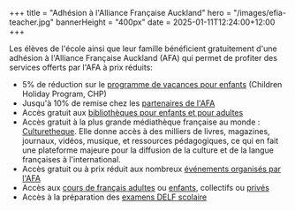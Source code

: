 +++
title = "Adhésion à l'Alliance Française Auckland"
hero = "/images/efia-teacher.jpg"
bannerHeight = "400px"
date = 2025-01-11T12:24:00+12:00
+++

Les élèves de l'école ainsi que leur famille bénéficient gratuitement d'une adhésion à l'Alliance Française Auckland (AFA) qui permet de profiter des services offerts par l'AFA à prix réduits:

- 5% de réduction sur le [programme de vacances pour enfants](https://www.alliance-francaise.co.nz/learn-french/kids-and-teenagers/children-holiday-program/) (Children Holiday Program, CHP)
- Jusqu'à 10% de remise chez les [partenaires de l'AFA](https://www.alliance-francaise.co.nz/about-us/our-sponsors-and-partners/)
- Accès gratuit aux [bibliothèques pour enfants et pour adultes](https://www.alliance-francaise.co.nz/resources-and-services/library/)
- Accès gratuit à la plus grande médiathèque française au monde : [Culturetheque](https://www.alliance-francaise.co.nz/resources-and-services/culturetheque/). Elle donne accès à des milliers de livres, magazines, journaux, vidéos, musique, et ressources pédagogiques, ce qui en fait une plateforme majeure pour la diffusion de la culture et de la langue françaises à l'international.
- Accès gratuit ou à prix réduit aux nombreux [événements organisés par l'AFA](https://www.alliance-francaise.co.nz/events/all-events/)
- Accès aux [cours de français adultes](https://www.alliance-francaise.co.nz/learn-french/adults/) ou [enfants](https://www.alliance-francaise.co.nz/learn-french/kids-and-teenagers/), collectifs ou [privés](https://www.alliance-francaise.co.nz/learn-french/private-tuition/)
- Accès à la préparation des [examens DELF scolaire](https://www.alliance-francaise.co.nz/diplomas/adults/delf-dalf-tout-public/)
